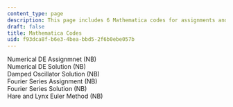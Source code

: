 ```yaml
---
content_type: page
description: This page includes 6 Mathematica codes for assignments and solutions.
draft: false
title: Mathematica Codes
uid: f93dca8f-b6e3-4bea-bbd5-2f6b0ebe057b
---
```

Numerical DE Assignmnet (NB)  
Numerical DE Solution (NB)  
Damped Oscillator Solution (NB)  
Fourier Series Assignment (NB)  
Fourier Series Solution (NB)  
Hare and Lynx Euler Method (NB)